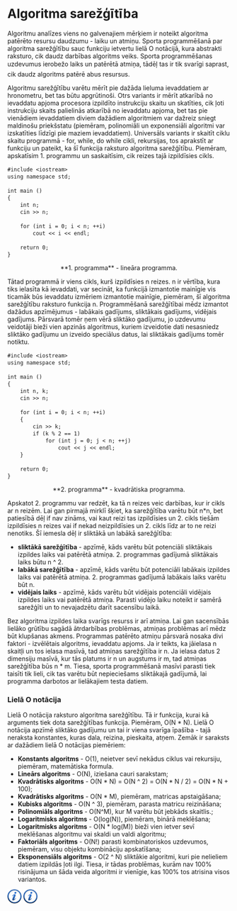 # Algoritma sarežģītība

Algoritmu analīzes viens no galvenajiem mērķiem ir noteikt algoritma patērēto resursu daudzumu - laiku un atmiņu. Sporta programmēšanā par algoritma sarežģītību sauc funkciju ietvertu lielā O notācijā, kura abstrakti raksturo, cik daudz darbības algoritms veiks. Sporta programmēšanas uzdevumus ierobežo laiks un patērētā atmiņa, tādēļ tas ir tik svarīgi saprast, cik daudz algoritms patērē abus resursus.

Algoritmu sarežģītību varētu mērīt pie dažāda lieluma ievaddatiem ar hronometru, bet tas būtu apgrūtinoši. Otrs variants ir mērīt atkarībā no ievaddatu apjoma procesora izpildīto instrukciju skaitu un skatīties, cik ļoti instrukciju skaits palielinās atkarībā no ievaddatu apjoma, bet tas pie vienādiem ievaddatiem diviem dažādiem algoritmiem var dažreiz sniegt maldinošu priekšstatu (piemēram, polinomiāli un exponensiāli algoritmi var izskatīties līdzīgi pie maziem ievaddatiem). Universāls variants ir skaitīt ciklu skaitu programmā - for, while, do while cikli, rekursijas, tos aprakstīt ar funkciju un pateikt, ka šī funkcija raksturo algoritma sarežģītību. Piemēram, apskatīsim 1. programmu un saskaitīsim, cik reizes tajā izpildīsies cikls.

```
#include <iostream>
using namespace std;

int main ()
{
    int n;
    cin >> n;

    for (int i = 0; i < n; ++i)
        cout << i << endl;

    return 0;
}
```

<center>
**1. programma** - lineāra programma.
</center>

Tātad programmā ir viens cikls, kurš izpildīsies n reizes. n ir vērtība, kura tiks ielasīta kā ievaddati, var secināt, ka funkcijā izmantotie mainīgie vis ticamāk būs ievaddatu izmēriem izmantotie mainīgie, piemēram, šī algoritma sarežģītību raksturo funkcija n. Programmēšanā sarežģītībai mēdz izmantot dažādus apzīmējumus - labākais gadījums, sliktākais gadījums, vidējais gadījums. Pārsvarā tomēr ņem vērā sliktāko gadījumu, jo uzdevumu veidotāji bieži vien apzinās algoritmus, kuriem izveidotie dati nesasniedz sliktāko gadījumu un izveido speciālus datus, lai sliktākais gadījums tomēr notiktu.

```
#include <iostream>
using namespace std;

int main ()
{
    int n, k;
    cin >> n;

    for (int i = 0; i < n; ++i)
    {
        cin >> k;
        if (k % 2 == 1)
            for (int j = 0; j < n; ++j)
                cout << j << endl;
    }

    return 0;
}
```

<center>
**2. programma** - kvadrātiska programma.
</center>

Apskatot 2. programmu var redzēt, ka tā n reizes veic darbības, kur ir cikls ar n reizēm. Lai gan pirmajā mirklī šķiet, ka sarežģītība varētu būt n\*n, bet patiesībā dēļ if nav zināms, vai kaut reizi tas izpildīsies un 2. cikls tiešām izpildīsies n reizes vai if nekad neizpildīsies un 2. cikls līdz ar to ne reizi nenotiks. Šī iemesla dēļ ir sliktākā un labākā sarežģītība:

- **sliktākā sarežģītība** - apzīmē, kāds varētu būt potenciāli sliktākais izpildes laiks vai patērētā atmiņa. 2. programmas gadījumā sliktākais laiks būtu n ^ 2.
- **labākā sarežģītība** - apzīmē, kāds varētu būt potenciāli labākais izpildes laiks vai patērētā atmiņa. 2. programmas gadījumā labākais laiks varētu būt n.
- **vidējais laiks** - apzīmē, kāds varētu būt vidējais potenciāli vidējais izpildes laiks vai patērētā atmiņa. Parasti vidējo laiku noteikt ir samērā sarežģīti un to nevajadzētu darīt sacensību laikā.

Bez algoritma izpildes laika svarīgs resurss ir arī atmiņa. Lai gan sacensībās lielāko grūtību sagādā ātrdarbības problēmas, atmiņas problēmas arī mēdz būt klupšanas akmens. Programmas patērēto atmiņu pārsvarā nosaka divi faktori - izvēlētais algoritms, ievaddatu apjoms. Ja ir teikts, ka jāielasa n skaitļi un tos ielasa masīvā, tad atmiņas sarežģītība ir n. Ja ielasa datus 2 dimensiju masīvā, kur tās platums ir n un augstums ir m, tad atmiņas sarežģītība būs n * m. Tiesa, sporta programmēšanā masīvi parasti tiek taisīti tik lieli, cik tas varētu būt nepieciešams sliktākajā gadījumā, lai programma darbotos ar lielākajiem testa datiem.

### Lielā O notācija

Lielā O notācija raksturo algoritma sarežģītību. Tā ir funkcija, kurai kā arguments tiek dota sarežģītības funkcija. Piemēram, O(N * N). Lielā O notācija apzīmē sliktāko gadījumu un tai ir viena svarīga īpašība - tajā neraksta konstantes, kuras dala, reizina, pieskaita, atņem. Zemāk ir saraksts ar dažādiem lielā O notācijas piemēriem:

- **Konstants algoritms** - O(1), neietver sevī nekādus ciklus vai rekursiju, piemēram, matemātiska formula.
- **Lineārs algoritms** - O(N), iziešana cauri sarakstam;
- **Kvadrātisks algoritms** - O(N * N) = O(N ^ 2) = O(N * N / 2) = O(N * N + 100);
- **Kvadrātisks algoritms** - O(N * M), piemēram, matricas apstaigāšana;
- **Kubisks algoritms** - O(N ^ 3), piemēram, parasta matricu reizināšana;
- **Polinomiāls algoritms** - O(N^M), kur M varētu būt jebkāds skaitlis.;
- **Logaritmisks algoritms** - O(log(N)), piemēram, binārā meklēšana;
- **Logaritmisks algoritms** - O(N * log(M)) bieži vien ietver sevī meklēšanas algoritmu vai skaldi un valdi algoritmu;
- **Faktoriāls algoritms** - O(N!) parasti kombinatoriskos uzdevumos, piemēram, visu objektu kombināciju apskatīšana;
- **Eksponensiāls algoritms** - O(2 ^ N) sliktākie algoritmi, kuri pie nelieliem datiem izpildās ļoti ilgi. Tiesa, ir tādas problēmas, kurām nav 100% risinājuma un šāda veida algoritmi ir vienīgie, kas 100% tos atrisina visos variantos.

<a href="http://en.wikipedia.org/wiki/Analysis_of_algorithms" target="_blank">![Vairāk informācija](/media/theory/information.png)</a>
<a href="http://bigocheatsheet.com/" target="_blank">![Vairāk informācija](/media/theory/information.png)</a>